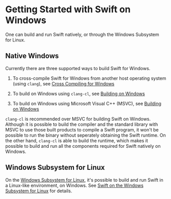 # Getting Started with Swift on Windows

One can build and run Swift natively, or through the Windows Subsystem for 
Linux.

## Native Windows

Currently there are three supported ways to build Swift for Windows.

1. To cross-compile Swift for Windows from another host operating system (using
   `clang`), see [Cross Compiling for Windows](./WindowsCrossCompile.md)

1. To build on Windows using `clang-cl`, see [Building on
   Windows](./WindowsBuild.md#clang-cl)

1. To build on Windows using Microsoft Visual C++ (MSVC), see [Building on 
   Windows](./WindowsBuild.md#MSVC)

`clang-cl` is recommended over MSVC for building Swift on Windows.
Although it is possible to build the compiler and the standard library with
MSVC to use those built products to compile a Swift program, it won't be
possible to run the binary without seperately obtaining the Swift runtime. On
the other hand, `clang-cl` is able to build the runtime, which makes it
possible to build and run all the components required for Swift natively on
Windows.

## Windows Subsystem for Linux

On the [Windows Subsystem for
Linux](https://docs.microsoft.com/en-us/windows/wsl/about), it's possible to
build and run Swift in a Linux-like environment, on Windows. See [Swift on 
the Windows Subsystem for Linux](./WindowsSubsystemForLinux.md) for details.
